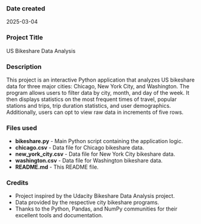 >
### Date created
2025-03-04

### Project Title
US Bikeshare Data Analysis

### Description
This project is an interactive Python application that analyzes US bikeshare data for three major cities: Chicago, New York City, and Washington. The program allows users to filter data by city, month, and day of the week. It then displays statistics on the most frequent times of travel, popular stations and trips, trip duration statistics, and user demographics. Additionally, users can opt to view raw data in increments of five rows.

### Files used
- **bikeshare.py** - Main Python script containing the application logic.
- **chicago.csv** - Data file for Chicago bikeshare data.
- **new_york_city.csv** - Data file for New York City bikeshare data.
- **washington.csv** - Data file for Washington bikeshare data.
- **README.md** - This README file.

### Credits
- Project inspired by the Udacity Bikeshare Data Analysis project.
- Data provided by the respective city bikeshare programs.
- Thanks to the Python, Pandas, and NumPy communities for their excellent tools and documentation.
